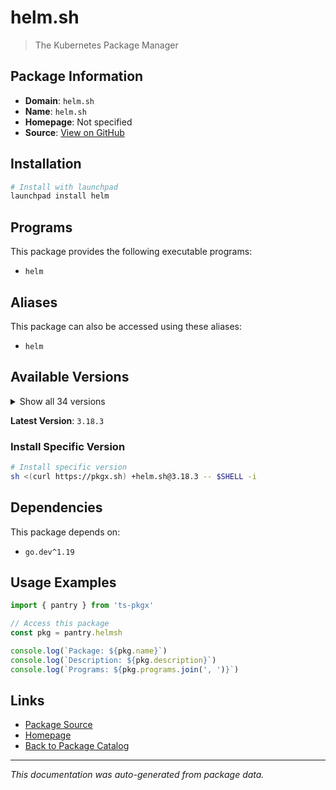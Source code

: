 # helm.sh

> The Kubernetes Package Manager

## Package Information

- **Domain**: `helm.sh`
- **Name**: `helm.sh`
- **Homepage**: Not specified
- **Source**: [View on GitHub](https://github.com/pkgxdev/pantry/tree/main/projects/helm.sh/package.yml)

## Installation

```bash
# Install with launchpad
launchpad install helm
```

## Programs

This package provides the following executable programs:

- `helm`

## Aliases

This package can also be accessed using these aliases:

- `helm`

## Available Versions

<details>
<summary>Show all 34 versions</summary>

- `3.18.3`, `3.18.2`, `3.18.1`, `3.18.0`, `3.17.3`
- `3.17.2`, `3.17.1`, `3.17.0`, `3.16.4`, `3.16.3`
- `3.16.2`, `3.16.1`, `3.16.0`, `3.15.4`, `3.15.3`
- `3.15.2`, `3.15.1`, `3.15.0`, `3.14.4`, `3.14.3`
- `3.14.2`, `3.14.1`, `3.14.0`, `3.13.3`, `3.13.2`
- `3.13.1`, `3.13.0`, `3.12.3`, `3.12.2`, `3.12.1`
- `3.12.0`, `3.11.3`, `3.11.2`, `3.11.1`

</details>

**Latest Version**: `3.18.3`

### Install Specific Version

```bash
# Install specific version
sh <(curl https://pkgx.sh) +helm.sh@3.18.3 -- $SHELL -i
```

## Dependencies

This package depends on:

- `go.dev^1.19`

## Usage Examples

```typescript
import { pantry } from 'ts-pkgx'

// Access this package
const pkg = pantry.helmsh

console.log(`Package: ${pkg.name}`)
console.log(`Description: ${pkg.description}`)
console.log(`Programs: ${pkg.programs.join(', ')}`)
```

## Links

- [Package Source](https://github.com/pkgxdev/pantry/tree/main/projects/helm.sh/package.yml)
- [Homepage](#)
- [Back to Package Catalog](../package-catalog.md)

---

*This documentation was auto-generated from package data.*
